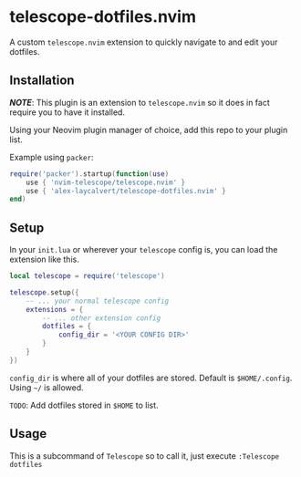 # telescope-dotfiles.nvim

A custom `telescope.nvim` extension to quickly navigate to and edit your dotfiles.

## Installation

***NOTE***: This plugin is an extension to `telescope.nvim` so it does in fact require
you to have it installed.

Using your Neovim plugin manager of choice, add this repo to your plugin list.

Example using `packer`:

```lua
require('packer').startup(function(use)
    use { 'nvim-telescope/telescope.nvim' }
    use { 'alex-laycalvert/telescope-dotfiles.nvim' }
end)
```

## Setup

In your `init.lua` or wherever your `telescope` config is, you can load the extension
like this.

```lua
local telescope = require('telescope')

telescope.setup({
    -- ... your normal telescope config
    extensions = {
        -- ... other extension config
        dotfiles = {
            config_dir = '<YOUR CONFIG DIR>'
        }
    }
})
```

`config_dir` is where all of your dotfiles are stored. Default is `$HOME/.config`.
Using `~/` is allowed.

`TODO`: Add dotfiles stored in `$HOME` to list.

## Usage

This is a subcommand of `Telescope` so to call it, just execute `:Telescope dotfiles`
